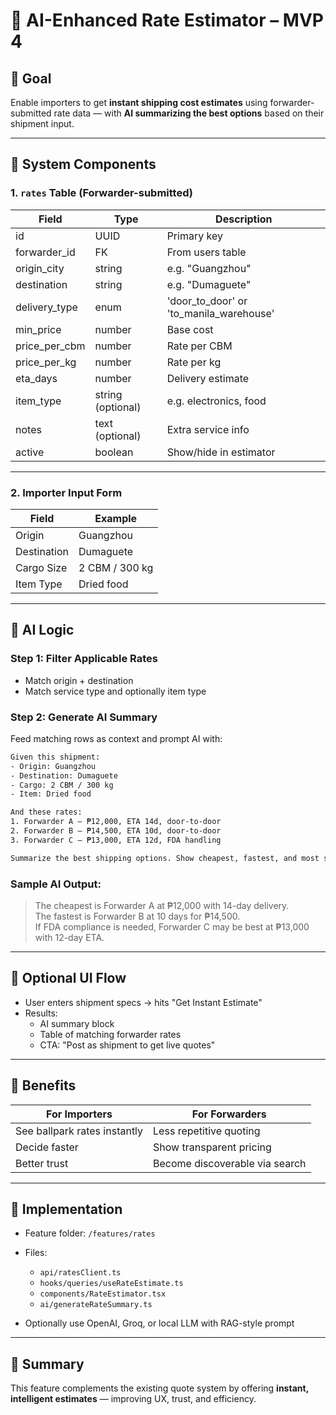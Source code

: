 # 🤖 AI-Enhanced Rate Estimator – MVP 4

## 🎯 Goal
Enable importers to get **instant shipping cost estimates** using forwarder-submitted rate data — with **AI summarizing the best options** based on their shipment input.

---

## 🧱 System Components

### 1. `rates` Table (Forwarder-submitted)
| Field | Type | Description |
|-------|------|-------------|
| id | UUID | Primary key |
| forwarder_id | FK | From users table |
| origin_city | string | e.g. "Guangzhou" |
| destination | string | e.g. "Dumaguete" |
| delivery_type | enum | 'door_to_door' or 'to_manila_warehouse' |
| min_price | number | Base cost |
| price_per_cbm | number | Rate per CBM |
| price_per_kg | number | Rate per kg |
| eta_days | number | Delivery estimate |
| item_type | string (optional) | e.g. electronics, food |
| notes | text (optional) | Extra service info |
| active | boolean | Show/hide in estimator |

---

### 2. Importer Input Form
| Field | Example |
|-------|---------|
| Origin | Guangzhou |
| Destination | Dumaguete |
| Cargo Size | 2 CBM / 300 kg |
| Item Type | Dried food |

---

## 🤖 AI Logic

### Step 1: Filter Applicable Rates
- Match origin + destination
- Match service type and optionally item type

### Step 2: Generate AI Summary
Feed matching rows as context and prompt AI with:

```txt
Given this shipment:
- Origin: Guangzhou
- Destination: Dumaguete
- Cargo: 2 CBM / 300 kg
- Item: Dried food

And these rates:
1. Forwarder A – ₱12,000, ETA 14d, door-to-door
2. Forwarder B – ₱14,500, ETA 10d, door-to-door
3. Forwarder C – ₱13,000, ETA 12d, FDA handling

Summarize the best shipping options. Show cheapest, fastest, and most suitable.
```

### Sample AI Output:
> The cheapest is Forwarder A at ₱12,000 with 14-day delivery.  
> The fastest is Forwarder B at 10 days for ₱14,500.  
> If FDA compliance is needed, Forwarder C may be best at ₱13,000 with 12-day ETA.

---

## 🚀 Optional UI Flow

- User enters shipment specs → hits "Get Instant Estimate"
- Results:
  - AI summary block
  - Table of matching forwarder rates
  - CTA: "Post as shipment to get live quotes"

---

## 🧠 Benefits

| For Importers | For Forwarders |
|---------------|----------------|
| See ballpark rates instantly | Less repetitive quoting |
| Decide faster | Show transparent pricing |
| Better trust | Become discoverable via search |

---

## 🔧 Implementation

- Feature folder: `/features/rates`
- Files:
  - `api/ratesClient.ts`
  - `hooks/queries/useRateEstimate.ts`
  - `components/RateEstimator.tsx`
  - `ai/generateRateSummary.ts`

- Optionally use OpenAI, Groq, or local LLM with RAG-style prompt

---

## 📌 Summary
This feature complements the existing quote system by offering **instant, intelligent estimates** — improving UX, trust, and efficiency.


